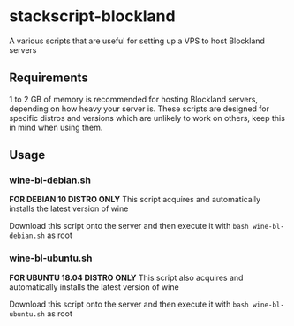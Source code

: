 # stackscript-blockland
A various scripts that are useful for setting up a VPS to host Blockland servers

## Requirements
1 to 2 GB of memory is recommended for hosting Blockland servers, depending on how heavy your server is.
These scripts are designed for specific distros and versions which are unlikely to work on others, keep this in mind when using them.

## Usage

### wine-bl-debian.sh
**FOR DEBIAN 10 DISTRO ONLY**
This script acquires and automatically installs the latest version of wine

Download this script onto the server and then execute it with `bash wine-bl-debian.sh` as root

### wine-bl-ubuntu.sh
**FOR UBUNTU 18.04 DISTRO ONLY**
This script also acquires and automatically installs the latest version of wine

Download this script onto the server and then execute it with `bash wine-bl-ubuntu.sh` as root